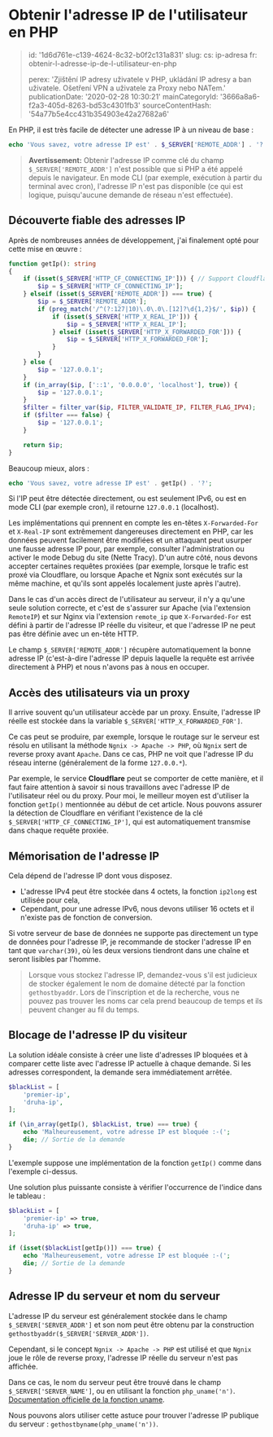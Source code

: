 Obtenir l'adresse IP de l'utilisateur en PHP
============================================

> id: '1d6d761e-c139-4624-8c32-b0f2c131a831'
> slug:
> 	cs: ip-adresa
> 	fr: obtenir-l-adresse-ip-de-l-utilisateur-en-php
> 
> perex: 'Zjištění IP adresy uživatele v PHP, ukládání IP adresy a ban uživatele. Ošetření VPN a uživatele za Proxy nebo NATem.'
> publicationDate: '2020-02-28 10:30:21'
> mainCategoryId: '3666a8a6-f2a3-405d-8263-bd53c4301fb3'
> sourceContentHash: '54a77b5e4cc431b354903e42a27682a6'

En PHP, il est très facile de détecter une adresse IP à un niveau de base :

```php
echo 'Vous savez, votre adresse IP est' . $_SERVER['REMOTE_ADDR'] . '?';
```

> **Avertissement:** Obtenir l'adresse IP comme clé du champ `$_SERVER['REMOTE_ADDR']` n'est possible que si PHP a été appelé depuis le navigateur. En mode CLI (par exemple, exécution à partir du terminal avec cron), l'adresse IP n'est pas disponible (ce qui est logique, puisqu'aucune demande de réseau n'est effectuée).

Découverte fiable des adresses IP
-----------------------------

Après de nombreuses années de développement, j'ai finalement opté pour cette mise en œuvre :

```php
function getIp(): string
{
    if (isset($_SERVER['HTTP_CF_CONNECTING_IP'])) { // Support Cloudflare
        $ip = $_SERVER['HTTP_CF_CONNECTING_IP'];
    } elseif (isset($_SERVER['REMOTE_ADDR']) === true) {
        $ip = $_SERVER['REMOTE_ADDR'];
        if (preg_match('/^(?:127|10)\.0\.0\.[12]?\d{1,2}$/', $ip)) {
            if (isset($_SERVER['HTTP_X_REAL_IP'])) {
                $ip = $_SERVER['HTTP_X_REAL_IP'];
            } elseif (isset($_SERVER['HTTP_X_FORWARDED_FOR'])) {
                $ip = $_SERVER['HTTP_X_FORWARDED_FOR'];
            }
        }
    } else {
        $ip = '127.0.0.1';
    }
    if (in_array($ip, ['::1', '0.0.0.0', 'localhost'], true)) {
        $ip = '127.0.0.1';
    }
    $filter = filter_var($ip, FILTER_VALIDATE_IP, FILTER_FLAG_IPV4);
    if ($filter === false) {
        $ip = '127.0.0.1';
    }

    return $ip;
}
```

Beaucoup mieux, alors :

```php
echo 'Vous savez, votre adresse IP est' . getIp() . '?';
```

Si l'IP peut être détectée directement, ou est seulement IPv6, ou est en mode CLI (par exemple cron), il retourne `127.0.0.1` (localhost).

Les implémentations qui prennent en compte les en-têtes `X-Forwarded-For` et `X-Real-IP` sont extrêmement dangereuses directement en PHP, car les données peuvent facilement être modifiées et un attaquant peut usurper une fausse adresse IP pour, par exemple, consulter l'administration ou activer le mode Debug du site (Nette Tracy). D'un autre côté, nous devons accepter certaines requêtes proxiées (par exemple, lorsque le trafic est proxé via Cloudflare, ou lorsque Apache et Ngnix sont exécutés sur la même machine, et qu'ils sont appelés localement juste après l'autre).

Dans le cas d'un accès direct de l'utilisateur au serveur, il n'y a qu'une seule solution correcte, et c'est de s'assurer sur Apache (via l'extension `RemoteIP`) et sur Nginx via l'extension `remote_ip` que `X-Forwarded-For` est défini à partir de l'adresse IP réelle du visiteur, et que l'adresse IP ne peut pas être définie avec un en-tête HTTP.

Le champ `$_SERVER['REMOTE_ADDR']` récupère automatiquement la bonne adresse IP (c'est-à-dire l'adresse IP depuis laquelle la requête est arrivée directement à PHP) et nous n'avons pas à nous en occuper.

Accès des utilisateurs via un proxy
----------------------------

Il arrive souvent qu'un utilisateur accède par un proxy. Ensuite, l'adresse IP réelle est stockée dans la variable `$_SERVER['HTTP_X_FORWARDED_FOR']`.

Ce cas peut se produire, par exemple, lorsque le routage sur le serveur est résolu en utilisant la méthode `Ngnix -> Apache -> PHP`, où `Ngnix` sert de reverse proxy avant `Apache`. Dans ce cas, PHP ne voit que l'adresse IP du réseau interne (généralement de la forme `127.0.0.*`).

Par exemple, le service **Cloudflare** peut se comporter de cette manière, et il faut faire attention à savoir si nous travaillons avec l'adresse IP de l'utilisateur réel ou du proxy. Pour moi, le meilleur moyen est d'utiliser la fonction `getIp()` mentionnée au début de cet article. Nous pouvons assurer la détection de Cloudflare en vérifiant l'existence de la clé `$_SERVER['HTTP_CF_CONNECTING_IP']`, qui est automatiquement transmise dans chaque requête proxiée.

Mémorisation de l'adresse IP
------------------

Cela dépend de l'adresse IP dont vous disposez.

- L'adresse IPv4 peut être stockée dans 4 octets, la fonction `ip2long` est utilisée pour cela,
- Cependant, pour une adresse IPv6, nous devons utiliser 16 octets et il n'existe pas de fonction de conversion.

Si votre serveur de base de données ne supporte pas directement un type de données pour l'adresse IP, je recommande de stocker l'adresse IP en tant que `varchar(39)`, où les deux versions tiendront dans une chaîne et seront lisibles par l'homme.

> Lorsque vous stockez l'adresse IP, demandez-vous s'il est judicieux de stocker également le nom de domaine détecté par la fonction `gethostbyaddr`. Lors de l'inscription et de la recherche, vous ne pouvez pas trouver les noms car cela prend beaucoup de temps et ils peuvent changer au fil du temps.

Blocage de l'adresse IP du visiteur
-----------------------------

La solution idéale consiste à créer une liste d'adresses IP bloquées et à comparer cette liste avec l'adresse IP actuelle à chaque demande. Si les adresses correspondent, la demande sera immédiatement arrêtée.

```php
$blackList = [
    'premier-ip',
    'druha-ip',
];

if (\in_array(getIp(), $blackList, true) === true) {
    echo 'Malheureusement, votre adresse IP est bloquée :-(';
    die; // Sortie de la demande
}
```

L'exemple suppose une implémentation de la fonction `getIp()` comme dans l'exemple ci-dessus.

Une solution plus puissante consiste à vérifier l'occurrence de l'indice dans le tableau :

```php
$blackList = [
    'premier-ip' => true,
    'druha-ip' => true,
];

if (isset($blackList[getIp()]) === true) {
    echo 'Malheureusement, votre adresse IP est bloquée :-(';
    die; // Sortie de la demande
}
```

Adresse IP du serveur et nom du serveur
---------------------------------

L'adresse IP du serveur est généralement stockée dans le champ `$_SERVER['SERVER_ADDR']` et son nom peut être obtenu par la construction `gethostbyaddr($_SERVER['SERVER_ADDR'])`.

Cependant, si le concept `Ngnix -> Apache -> PHP` est utilisé et que `Ngnix` joue le rôle de reverse proxy, l'adresse IP réelle du serveur n'est pas affichée.

Dans ce cas, le nom du serveur peut être trouvé dans le champ `$_SERVER['SERVER_NAME']`, ou en utilisant la fonction `php_uname('n')`. [Documentation officielle de la fonction uname](https://www.php.net/manual/en/function.php-uname.php).

Nous pouvons alors utiliser cette astuce pour trouver l'adresse IP publique du serveur : `gethostbyname(php_uname('n'))`.
